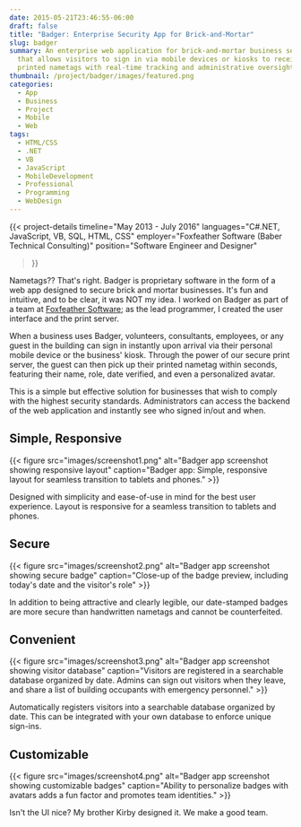 ```yaml
---
date: 2015-05-21T23:46:55-06:00
draft: false
title: "Badger: Enterprise Security App for Brick-and-Mortar"
slug: badger
summary: An enterprise web application for brick-and-mortar business security
  that allows visitors to sign in via mobile devices or kiosks to receive
  printed nametags with real-time tracking and administrative oversight.
thumbnail: /project/badger/images/featured.png
categories:
  - App
  - Business
  - Project
  - Mobile
  - Web
tags:
  - HTML/CSS
  - .NET
  - VB
  - JavaScript
  - MobileDevelopment
  - Professional
  - Programming
  - WebDesign
---
```

{{< project-details
  timeline="May 2013 - July 2016"
  languages="C#.NET, JavaScript, VB, SQL, HTML, CSS"
  employer="Foxfeather Software (Baber Technical Consulting)"
  position="Software Engineer and Designer"
>}}

Nametags?? That's right. Badger is proprietary software in the form of a web app designed to secure brick and mortar businesses. It's fun and intuitive, and to be clear, it was NOT my idea. I worked on Badger as part of a team at [Foxfeather Software](http://www.foxfeathersoftware.com/); as the lead programmer, I created the user interface and the print server.

When a business uses Badger, volunteers, consultants, employees, or any guest in the building can sign in instantly upon arrival via their personal mobile device or the business' kiosk. Through the power of our secure print server, the guest can then pick up their printed nametag within seconds, featuring their name, role, date verified, and even a personalized avatar.

This is a simple but effective solution for businesses that wish to comply with the highest security standards. Administrators can access the backend of the web application and instantly see who signed in/out and when.

## Simple, Responsive

{{< figure src="images/screenshot1.png" alt="Badger app screenshot showing responsive layout" caption="Badger app: Simple, responsive layout for seamless transition to tablets and phones." >}}

Designed with simplicity and ease-of-use in mind for the best user experience. Layout is responsive for a seamless transition to tablets and phones.

## Secure

{{< figure src="images/screenshot2.png" alt="Badger app screenshot showing secure badge" caption="Close-up of the badge preview, including today's date and the visitor's role" >}}

In addition to being attractive and clearly legible, our date-stamped badges are more secure than handwritten nametags and cannot be counterfeited.

## Convenient

{{< figure src="images/screenshot3.png" alt="Badger app screenshot showing visitor database" caption="Visitors are registered in a searchable database organized by date. Admins can sign out visitors when they leave, and share a list of building occupants with emergency personnel." >}}

Automatically registers visitors into a searchable database organized by date. This can be integrated with your own database to enforce unique sign-ins.

## Customizable

{{< figure src="images/screenshot4.png" alt="Badger app screenshot showing customizable badges" caption="Ability to personalize badges with avatars adds a fun factor and promotes team identities." >}}

Isn't the UI nice? My brother Kirby designed it. We make a good team.
